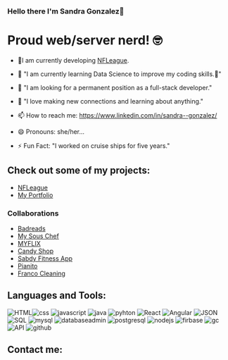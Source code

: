 ### Hello there I'm Sandra Gonzalez👋

# Proud web/server nerd! 🤓


<!--
**sandyjtech/sandyjtech** is a ✨ _special_ ✨ repository because its `README.md` (this file) appears on your GitHub profile.

-->
- 🔭I am currently developing [NFLeague](https://github.com/sandyjtech/fleague).

- 🌱 "I am currently learning Data Science to improve my coding skills.👯"

- 🤔 "I am looking for a permanent position as a full-stack developer."

- 💬 "I love making new connections and learning about anything."

- 📫 How to reach me: https://www.linkedin.com/in/sandra--gonzalez/

- 😄 Pronouns: she/her...

- ⚡ Fun Fact: "I worked on cruise ships for five years."

## Check out some of my projects:
- [NFLeague](https://github.com/sandyjtech/fleague)
- [My Portfolio](https://github.com/sandyjtech/sandra-gonzalez)
### Collaborations
- [Badreads](https://sandyjtech.github.io/badreads/)
- [My Sous Chef](https://github.com/sandyjtech/my-sous-chef)
- [MYFLIX](https://sandyjime21.github.io/MYFLIX/)
- [Candy Shop](https://sandyjime21.github.io/Candy-Shop/)
- [Sabdy Fitness App](https://sabdyfitness.com/)
- [Pianito](https://sandyjime21.github.io/Pianito/)
- [Franco Cleaning](https://sandyjime21.github.io/Franco-Cleaning/)

## Languages and Tools:
![HTML](https://img.icons8.com/?size=48&id=20909&format=png)![css](https://img.icons8.com/?size=48&id=21278&format=png) ![javascript](https://img.icons8.com/?size=48&id=108784&format=png) ![java](https://img.icons8.com/?size=48&id=13679&format=png) ![pyhton](https://img.icons8.com/?size=48&id=13441&format=png) ![React](https://img.icons8.com/?size=48&id=123603&format=png) ![Angular](https://img.icons8.com/?size=48&id=71257&format=png) ![JSON](https://img.icons8.com/?size=48&id=114474&format=png) ![SQL](https://img.icons8.com/?size=48&id=13406&format=png) ![mysql](https://img.icons8.com/?size=48&id=qGUfLiYi1bRN&format=png) ![databaseadmin](https://img.icons8.com/?size=48&id=11963&format=png) ![postgresql](https://img.icons8.com/?size=48&id=38561&format=png) ![nodejs](https://img.icons8.com/?size=48&id=54087&format=png) ![firbase](https://img.icons8.com/?size=48&id=62452&format=png) ![gc](https://img.icons8.com/?size=48&id=WHRLQdbEXQ16&format=png) ![API](https://img.icons8.com/?size=48&id=21896&format=png) ![github](https://img.icons8.com/?size=48&id=20906&format=png)
## Contact me:
<i class="fab fa-html5"></i> <i class="fab fa-css3"></i> <i class="fab fa-js"></i>
